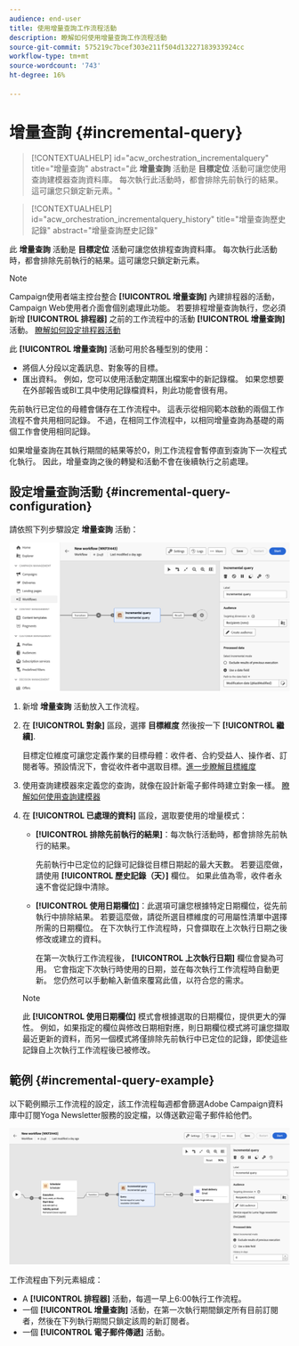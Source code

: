 ```yaml
---
audience: end-user
title: 使用增量查詢工作流程活動
description: 瞭解如何使用增量查詢工作流程活動
source-git-commit: 575219c7bcef303e211f504d13227183933924cc
workflow-type: tm+mt
source-wordcount: '743'
ht-degree: 16%

---
```


# 增量查詢 {#incremental-query}

>[!CONTEXTUALHELP]
>id="acw_orchestration_incrementalquery"
>title="增量查詢"
>abstract="此 **增量查詢** 活動是 **目標定位** 活動可讓您使用查詢建模器查詢資料庫。 每次執行此活動時，都會排除先前執行的結果。這可讓您只鎖定新元素。"

>[!CONTEXTUALHELP]
>id="acw_orchestration_incrementalquery_history"
>title="增量查詢歷史記錄"
>abstract="增量查詢歷史記錄"

此 **增量查詢** 活動是 **目標定位** 活動可讓您依排程查詢資料庫。 每次執行此活動時，都會排除先前執行的結果。這可讓您只鎖定新元素。

>[!NOTE]
>
>Campaign使用者端主控台整合 **[!UICONTROL 增量查詢]** 內建排程器的活動，Campaign Web使用者介面會個別處理此功能。 若要排程增量查詢執行，您必須新增 **[!UICONTROL 排程器]** 之前的工作流程中的活動 **[!UICONTROL 增量查詢]** 活動。 [瞭解如何設定排程器活動](scheduler.md)

此 **[!UICONTROL 增量查詢]** 活動可用於各種型別的使用：

* 將個人分段以定義訊息、對象等的目標。
* 匯出資料。 例如，您可以使用活動定期匯出檔案中的新記錄檔。 如果您想要在外部報告或BI工具中使用記錄檔資料，則此功能會很有用。

先前執行已定位的母體會儲存在工作流程中。 這表示從相同範本啟動的兩個工作流程不會共用相同記錄。 不過，在相同工作流程中，以相同增量查詢為基礎的兩個工作會使用相同記錄。

如果增量查詢在其執行期間的結果等於0，則工作流程會暫停直到查詢下一次程式化執行。 因此，增量查詢之後的轉變和活動不會在後續執行之前處理。

## 設定增量查詢活動 {#incremental-query-configuration}

請依照下列步驟設定 **增量查詢** 活動：

![](../assets/incremental-query.png)

1. 新增 **增量查詢** 活動放入工作流程。

1. 在 **[!UICONTROL 對象]** 區段，選擇 **目標維度** 然後按一下 **[!UICONTROL 繼續]**.

   目標定位維度可讓您定義作業的目標母體：收件者、合約受益人、操作者、訂閱者等。預設情況下，會從收件者中選取目標。[進一步瞭解目標維度](../../audience/about-recipients.md#targeting-dimensions)

1. 使用查詢建模器來定義您的查詢，就像在設計新電子郵件時建立對象一樣。 [瞭解如何使用查詢建模器](../../query/query-modeler-overview.md)

1. 在 **[!UICONTROL 已處理的資料]** 區段，選取要使用的增量模式：

   * **[!UICONTROL 排除先前執行的結果]**：每次執行活動時，都會排除先前執行的結果。

     先前執行中已定位的記錄可記錄從目標日期起的最大天數。 若要這麼做，請使用 **[!UICONTROL 歷史記錄（天）]** 欄位。 如果此值為零，收件者永遠不會從記錄中清除。

   * **[!UICONTROL 使用日期欄位]**：此選項可讓您根據特定日期欄位，從先前執行中排除結果。 若要這麼做，請從所選目標維度的可用屬性清單中選擇所需的日期欄位。 在下次執行工作流程時，只會擷取在上次執行日期之後修改或建立的資料。

     在第一次執行工作流程後， **[!UICONTROL 上次執行日期]** 欄位會變為可用。 它會指定下次執行時使用的日期，並在每次執行工作流程時自動更新。 您仍然可以手動輸入新值來覆寫此值，以符合您的需求。

   >[!NOTE]
   >
   >此 **[!UICONTROL 使用日期欄位]** 模式會根據選取的日期欄位，提供更大的彈性。 例如，如果指定的欄位與修改日期相對應，則日期欄位模式將可讓您擷取最近更新的資料，而另一個模式將僅排除先前執行中已定位的記錄，即使這些記錄自上次執行工作流程後已被修改。

## 範例 {#incremental-query-example}

以下範例顯示工作流程的設定，該工作流程每週都會篩選Adobe Campaign資料庫中訂閱Yoga Newsletter服務的設定檔，以傳送歡迎電子郵件給他們。

![](../assets/incremental-query-example.png)

工作流程由下列元素組成：

* A **[!UICONTROL 排程器]** 活動，每週一早上6:00執行工作流程。
* 一個 **[!UICONTROL 增量查詢]** 活動，在第一次執行期間鎖定所有目前訂閱者，然後在下列執行期間只鎖定該周的新訂閱者。
* 一個 **[!UICONTROL 電子郵件傳遞]** 活動。
